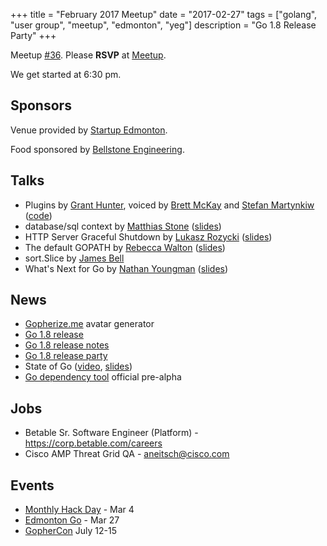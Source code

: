 +++
title = "February 2017 Meetup"
date = "2017-02-27"
tags = ["golang", "user group", "meetup", "edmonton", "yeg"]
description = "Go 1.8 Release Party"
+++

Meetup [#36](https://github.com/edmontongo/presentations/issues/54). Please **RSVP** at [Meetup](https://www.meetup.com/startupedmonton/events/jptkwlywdbkc/).

We get started at 6:30 pm.

## Sponsors 

Venue provided by [Startup Edmonton](http://www.startupedmonton.com/).

Food sponsored by [Bellstone Engineering](https://bellstone.ca/). 

## Talks

* Plugins by [Grant Hunter](https://github.com/grantdhunter), voiced by [Brett McKay](https://github.com/mckayb24) and [Stefan Martynkiw](https://github.com/linster) ([code](https://github.com/grantdhunter/go_plugin_talk))
* database/sql context by [Matthias Stone](https://github.com/matthias-stone) ([slides](https://go-talks.appspot.com/github.com/edmontongo/presentations/2017-02/db-context.slide#1))
* HTTP Server Graceful Shutdown by [Lukasz Rozycki](https://github.com/lukaszroz) ([slides](https://go-talks.appspot.com/github.com/edmontongo/presentations/2017-02/http-shutdown.slide#1))
* The default GOPATH by [Rebecca Walton](https://github.com/waltonr8) ([slides](https://go-talks.appspot.com/github.com/edmontongo/presentations/2017-02/gopath.slide#1))
* sort.Slice by [James Bell](https://github.com/stellentus)
* What's Next for Go by [Nathan Youngman](https://github.com/nathany) ([slides](https://go-talks.appspot.com/github.com/edmontongo/presentations/2017-02/proposals/next.slide#1))

## News

* [Gopherize.me](https://gopherize.me/) avatar generator
* [Go 1.8 release](https://groups.google.com/forum/#!topic/golang-announce/7q2AdUHAuuI)
* [Go 1.8 release notes](https://golang.org/doc/go1.8)
* [Go 1.8 release party](https://github.com/golang/go/wiki/Go-1.8-Release-Party)
* State of Go ([video](https://www.youtube.com/watch?v=tY4UKkgb5IY), [slides](https://talks.golang.org/2017/state-of-go.slide#1))
* [Go dependency tool](https://github.com/golang/dep) official pre-alpha

## Jobs

* Betable Sr. Software Engineer (Platform) - https://corp.betable.com/careers
* Cisco AMP Threat Grid QA - aneitsch@cisco.com

## Events

* [Monthly Hack Day](https://www.meetup.com/startupedmonton/events/qvnfrlywfbgb/) - Mar 4
* [Edmonton Go](https://www.meetup.com/startupedmonton/events/jptkwlywfbkc/) - Mar 27
* [GopherCon](https://gophercon.com/) July 12-15

